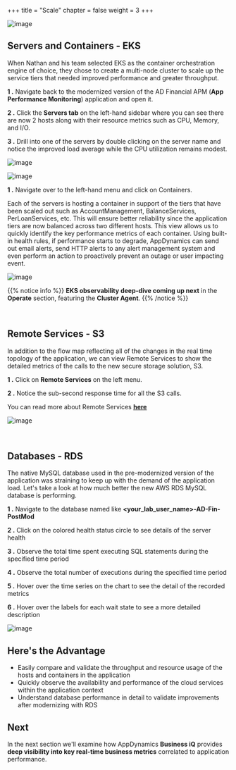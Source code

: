+++
title = "Scale"
chapter = false
weight = 3
+++

![image](/images/modernize/ad_team_developer.png)


## Servers and Containers - EKS

When Nathan and his team selected EKS as the container orchestration engine of choice, they chose to create a multi-node cluster to scale up the service tiers that needed improved performance and greater throughput. 

**1 .**  Navigate back to the modernized version of the AD Financial APM (**App Performance Monitoring**) application and open it.

**2 .**  Click the **Servers tab** on the left-hand sidebar where you can see there are now 2 hosts along with their resource metrics such as CPU, Memory, and I/O.

**3 .**  Drill into one of the servers by double clicking on the server name and notice the improved load average while the CPU utilization remains modest.

![image](/images/modernize/servers_00.png)

![image](/images/modernize/servers_01.png)

**1 .**  Navigate over to the left-hand menu and click on Containers. 

Each of the servers is hosting a container in support of the tiers that have been scaled out such as AccountManagement, BalanceServices, PerLoanServices, etc. This will ensure better reliability since the application tiers are now balanced across two different hosts. This view allows us to quickly identify the key performance metrics of each container. Using built-in health rules, if performance starts to degrade, AppDynamics can send out email alerts, send HTTP alerts to any alert management system and even perform an action to proactively prevent an outage or user impacting event.

![image](/images/modernize/containers_00.png)

{{% notice info %}}
**EKS observability deep-dive coming up next** in the **Operate** section, featuring the **Cluster Agent**.
{{% /notice %}}

<br>

## Remote Services - S3

In addition to the flow map reflecting all of the changes in the real time topology of the application, we can view Remote Services to show the detailed metrics of the calls to the new secure storage solution, S3. 

**1 .**  Click on **Remote Services** on the left menu.

**2 .**  Notice the sub-second response time for all the S3 calls.

You can read more about Remote Services <a href="https://docs.appdynamics.com/display/latest/Remote+Services" target="_blank">**here**</a>

![image](/images/modernize/remote_services_00.png)

<br>

## Databases - RDS

The native MySQL database used in the pre-modernized version of the application was straining to keep up with the demand of the application load.  Let's take a look at how much better the new AWS RDS MySQL database is performing.

**1 .**  Navigate to the database named like **&lt;your_lab_user_name&gt;-AD-Fin-PostMod**

**2 .**  Click on the colored health status circle to see details of the server health

**3 .**  Observe the total time spent executing SQL statements during the specified time period

**4 .**  Observe the total number of executions during the specified time period

**5 .**  Hover over the time series on the chart to see the detail of the recorded metrics

**6 .**  Hover over the labels for each wait state to see a more detailed description

![image](/images/modernize/databases_00.png)


## Here's the Advantage

- Easily compare and validate the throughput and resource usage of the hosts and containers in the application
- Quickly observe the availability and performance of the cloud services within the application context
- Understand database performance in detail to validate improvements after modernizing with RDS


## Next <i class='fas fa-cog fa-spin'></i>

In the next section we'll examine how AppDynamics **Business iQ** provides **deep visibility into key real-time business metrics** correlated to application performance.


<!---
{{% notice warning %}}
The Cloud9 workspace should be built by an IAM user with Administrator privileges,
not the root account user. Please ensure you are logged in as an IAM user, not the root
account user.
{{% /notice %}}
-->

<!---
{{% notice info %}}
This workshop was designed to run in the **Oregon (us-west-2)** region. **Please don't
run in any other region.** Future versions of this workshop will expand region availability,
and this message will be removed.
{{% /notice %}}
-->

<!---
{{% notice tip %}}
Ad blockers, javascript disablers, and tracking blockers should be disabled for
the cloud9 domain, or connecting to the workspace might be impacted.
Cloud9 requires third-party-cookies. You can whitelist the [specific domains]( https://docs.aws.amazon.com/cloud9/latest/user-guide/troubleshooting.html#troubleshooting-env-loading).
{{% /notice %}}
-->
